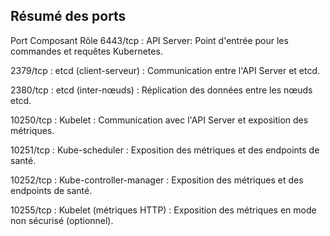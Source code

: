  ## Résumé des ports
Port	Composant	Rôle
6443/tcp :	API Server:  	Point d'entrée pour les commandes et requêtes Kubernetes.

2379/tcp :	etcd (client-serveur) : 	Communication entre l'API Server et etcd.

2380/tcp : 	etcd (inter-nœuds) : 	Réplication des données entre les nœuds etcd.

10250/tcp : 	Kubelet	  : Communication avec l'API Server et exposition des métriques.

10251/tcp : 	Kube-scheduler	 : Exposition des métriques et des endpoints de santé.

10252/tcp : 	Kube-controller-manager : 	Exposition des métriques et des endpoints de santé.

10255/tcp  : 	Kubelet (métriques HTTP)  : 	Exposition des métriques en mode non sécurisé (optionnel).
